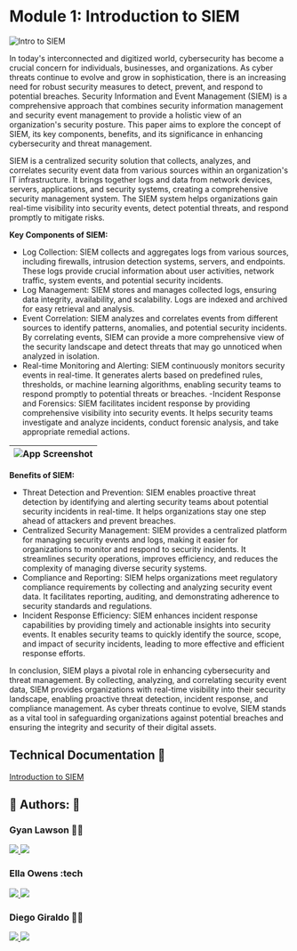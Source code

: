 
# Module 1: Introduction to SIEM





![Intro to SIEM](https://drive.google.com/uc?export=view&id=15uJMC6trtsr62762jeRzxg_c6JCUBFxm)







In today's interconnected and digitized world, cybersecurity has become a crucial concern for individuals, businesses, and organizations. As cyber threats continue to evolve and grow in sophistication, there is an increasing need for robust security measures to detect, prevent, and respond to potential breaches. Security Information and Event Management (SIEM) is a comprehensive approach that combines security information management and security event management to provide a holistic view of an organization's security posture. This paper aims to explore the concept of SIEM, its key components, benefits, and its significance in enhancing cybersecurity and threat management.

SIEM is a centralized security solution that collects, analyzes, and correlates security event data from various sources within an organization's IT infrastructure. It brings together logs and data from network devices, servers, applications, and security systems, creating a comprehensive security management system. The SIEM system helps organizations gain real-time visibility into security events, detect potential threats, and respond promptly to mitigate risks.


**Key Components of SIEM:**


- Log Collection: SIEM collects and aggregates logs from various sources, including firewalls, intrusion detection systems, servers, and endpoints. These logs provide crucial information about user activities, network traffic, system events, and potential security incidents.
- Log Management: SIEM stores and manages collected logs, ensuring data integrity, availability, and scalability. Logs are indexed and archived for easy retrieval and analysis.
- Event Correlation: SIEM analyzes and correlates events from different sources to identify patterns, anomalies, and potential security incidents. By correlating events, SIEM can provide a more comprehensive view of the security landscape and detect threats that may go unnoticed when analyzed in isolation.
- Real-time Monitoring and Alerting: SIEM continuously monitors security events in real-time. It generates alerts based on predefined rules, thresholds, or machine learning algorithms, enabling security teams to respond promptly to potential threats or breaches.
-Incident Response and Forensics: SIEM facilitates incident response by providing comprehensive visibility into security events. It helps security teams investigate and analyze incidents, conduct forensic analysis, and take appropriate remedial actions.



| ![App Screenshot](https://drive.google.com/uc?export=view&id=1tSnPku3O5HsdoTAu47_trlW7_8_6TJfA) |
| ----------------------- |



**Benefits of SIEM:**

- Threat Detection and Prevention: SIEM enables proactive threat detection by identifying and alerting security teams about potential security incidents in real-time. It helps organizations stay one step ahead of attackers and prevent breaches.
- Centralized Security Management: SIEM provides a centralized platform for managing security events and logs, making it easier for organizations to monitor and respond to security incidents. It streamlines security operations, improves efficiency, and reduces the complexity of managing diverse security systems.
- Compliance and Reporting: SIEM helps organizations meet regulatory compliance requirements by collecting and analyzing security event data. It facilitates reporting, auditing, and demonstrating adherence to security standards and regulations.
- Incident Response Efficiency: SIEM enhances incident response capabilities by providing timely and actionable insights into security events. It enables security teams to quickly identify the source, scope, and impact of security incidents, leading to more effective and efficient response efforts.

In conclusion, SIEM plays a pivotal role in enhancing cybersecurity and threat management. By collecting, analyzing, and correlating security event data, SIEM provides organizations with real-time visibility into their security landscape, enabling proactive threat detection, incident response, and compliance management. As cyber threats continue to evolve, SIEM stands as a vital tool in safeguarding organizations against potential breaches and ensuring the integrity and security of their digital assets.


## Technical Documentation 🤖

[Introduction to SIEM](https://docs.google.com/document/d/1WvHdUxzUEwoBbq9hnCU3E-fAUpXLPPalO8bm0PNeUkk/edit?usp=drive_link)


## 🔗 Authors: 👐

### Gyan Lawson 👨‍💻

<p>
  <a href="https://www.linkedin.com/in/gyanlawson/">
    <img src="https://skillicons.dev/icons?i=linkedin" />
  </a>  
    <a href="https://github.com/gthedrifter">
    <img src="https://skillicons.dev/icons?i=github" />
  </a>
</p>


### Ella Owens :tech
<p>
  <a href="https://github.com/ellaowens">
    <img src="https://skillicons.dev/icons?i=linkedin" />
  </a>  
    <a href="https://github.com/ellaowens">
    <img src="https://skillicons.dev/icons?i=github" />
  </a>
</p>

### Diego Giraldo 👨‍💻
<p>
  <a href="https://www.linkedin.com/in/diego-giraldo-39438a214/">
    <img src="https://skillicons.dev/icons?i=linkedin" />
  </a>  
    <a href="https://github.com/dagiraldo3">
    <img src="https://skillicons.dev/icons?i=github" />
  </a>
</p>

